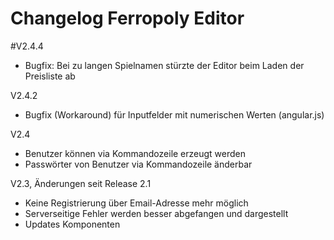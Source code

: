 # Changelog Ferropoly Editor

#V2.4.4
* Bugfix: Bei zu langen Spielnamen stürzte der Editor beim Laden der Preisliste ab


V2.4.2
* Bugfix (Workaround) für Inputfelder mit numerischen Werten (angular.js)

V2.4
* Benutzer können via Kommandozeile erzeugt werden
* Passwörter von Benutzer via Kommandozeile änderbar

V2.3, Änderungen seit Release 2.1
* Keine Registrierung über Email-Adresse mehr möglich
* Serverseitige Fehler werden besser abgefangen und dargestellt
* Updates Komponenten
